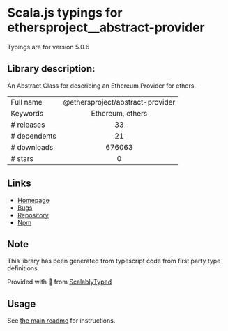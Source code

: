
# Scala.js typings for ethersproject__abstract-provider

Typings are for version 5.0.6

## Library description:
An Abstract Class for describing an Ethereum Provider for ethers.

|                    |                 |
| ------------------ | :-------------: |
| Full name          | @ethersproject/abstract-provider |
| Keywords           | Ethereum, ethers |
| # releases         | 33 |
| # dependents       | 21 |
| # downloads        | 676063 |
| # stars            | 0 |

## Links
- [Homepage](https://github.com/ethers-io/ethers.js#readme)
- [Bugs](https://github.com/ethers-io/ethers.js/issues)
- [Repository](https://github.com/ethers-io/ethers.js)
- [Npm](https://www.npmjs.com/package/%40ethersproject%2Fabstract-provider)
    


## Note
This library has been generated from typescript code from first party type definitions.

Provided with :purple_heart: from [ScalablyTyped](https://github.com/oyvindberg/ScalablyTyped)

## Usage
See [the main readme](../../readme.md) for instructions.


